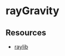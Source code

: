 # rayGravity

## Resources

- [raylib](https://github.com/raysan5/raylib/releases/download/5.5/raylib-5.5_linux_amd64.tar.gz)
